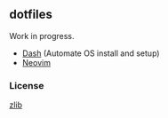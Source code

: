 ## dotfiles

Work in progress.

- [Dash](https://github.com/m1ten/dash) (Automate OS install and setup)
- [Neovim](./init.vim) 

### License

[zlib](./LICENSE)
